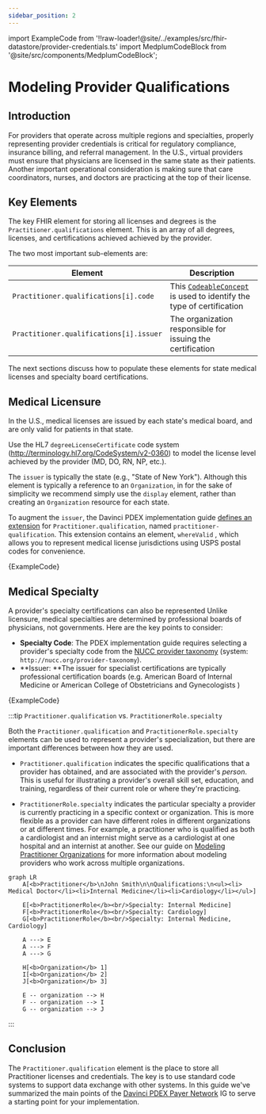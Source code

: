 ```yaml
---
sidebar_position: 2
---
```


import ExampleCode from '!!raw-loader!@site/../examples/src/fhir-datastore/provider-credentials.ts'
import MedplumCodeBlock from '@site/src/components/MedplumCodeBlock';

# Modeling Provider Qualifications

## Introduction

For providers that operate across multiple regions and specialties, properly representing provider credentials is critical for regulatory compliance, insurance billing, and referral management. In the U.S., virtual providers must ensure that physicians are licensed in the same state as their patients. Another important operational consideration is making sure that care coordinators, nurses, and doctors are practicing at the top of their license.

## Key Elements

The key FHIR element for storing all licenses and degrees is the `Practitioner.qualifications` element. This is an array of all degrees, licenses, and certifications achieved achieved by the provider.

The two most important sub-elements are:

| Element                                 | Description                                                                                                                                         |
| --------------------------------------- | --------------------------------------------------------------------------------------------------------------------------------------------------- |
| `Practitioner.qualifications[i].code`   | This [`CodeableConcept`](https://www.medplum.com/docs/fhir-basics#codeable-concepts-standarding-data) is used to identify the type of certification |
| `Practitioner.qualifications[i].issuer` | The organization responsible for issuing the certification                                                                                          |

The next sections discuss how to populate these elements for state medical licenses and specialty board certifications.

## Medical Licensure

In the U.S., medical licenses are issued by each state's medical board, and are only valid for patients in that state.

Use the HL7 `degreeLicenseCertificate` code system (http://terminology.hl7.org/CodeSystem/v2-0360) to model the license level achieved by the provider (MD, DO, RN, NP, etc.).

The `issuer` is typically the state (e.g., "State of New York"). Although this element is typically a reference to an `Organization`, in for the sake of simplicity we recommend simply use the `display` element, rather than creating an `Organization` resource for each state.

To augment the `issuer`, the Davinci PDEX implementation guide [defines an extension](https://build.fhir.org/ig/HL7/davinci-pdex-plan-net/StructureDefinition-qualification.html) for `Practitioner.qualification`, named `practitioner-qualification`. This extension contains an element, `whereValid` , which allows you to represent medical license jurisdictions using USPS postal codes for convenience.

<DetailsBlock summary="Example">
<MedplumCodeBlock language="ts" selectBlocks="practitioner-head,qualifications-head,license,qualifications-tail,practitioner-tail">
{ExampleCode}
</MedplumCodeBlock>
</DetailsBlock>

## Medical Specialty

A provider's specialty certifications can also be represented Unlike licensure, medical specialties are determined by professional boards of physicians, not governments. Here are the key points to consider:

- **Specialty Code**: The PDEX implementation guide requires selecting a provider's specialty code from the [NUCC provider taxonomy](https://taxonomy.nucc.org/) (system: `http://nucc.org/provider-taxonomy`).
- **Issuer: **The issuer for specialist certifications are typically professional certification boards (e.g. American Board of Internal Medicine or American College of Obstetricians and Gynecologists )

<DetailsBlock summary="Example">
<MedplumCodeBlock language="ts" selectBlocks="practitioner-head,qualifications-head,specialty,qualifications-tail,practitioner-tail">
{ExampleCode}
</MedplumCodeBlock>
</DetailsBlock>

:::tip `Practitioner.qualification` vs. `PractitionerRole.specialty`

Both the `Practitioner.qualification` and `PractitionerRole.specialty` elements can be used to represent a provider's specialization, but there are important differences between how they are used.

- `Practitioner.qualification` indicates the specific qualifications that a provider has obtained, and are associated with the provider's _person_. This is useful for illustrating a provider's overall skill set, education, and training, regardless of their current role or where they're practicing.

- `PractitionerRole.specialty` indicates the particular specialty a provider is currently practicing in a specific context or organization. This is more flexible as a provider can have different roles in different organizations or at different times. For example, a practitioner who is qualified as both a cardiologist and an internist might serve as a cardiologist at one hospital and an internist at another. See our guide on [Modeling Practitioner Organizations](./provider-organizations) for more information about modeling providers who work across multiple organizations.

```mermaid
graph LR
    A[<b>Practitioner</b>\nJohn Smith\n\nQualifications:\n<ul><li> Medical Doctor</li><li>Internal Medicine</li><li>Cardiology</li></ul>]

    E[<b>PractitionerRole</b><br/>Specialty: Internal Medicine]
    F[<b>PractitionerRole</b><br/>Specialty: Cardiology]
    G[<b>PractitionerRole</b><br/>Specialty: Internal Medicine, Cardiology]

    A ---> E
    A ---> F
    A ---> G

    H[<b>Organization</b> 1]
    I[<b>Organization</b> 2]
    J[<b>Organization</b> 3]

    E -- organization --> H
    F -- organization --> I
    G -- organization --> J

```

:::

## Conclusion

The `Practitioner.qualification` element is the place to store all Practitioner licenses and credentials. The key is to use standard code systems to support data exchange with other systems. In this guide we've summarized the main points of the [Davinci PDEX Payer Network](https://build.fhir.org/ig/HL7/davinci-pdex-plan-net/index.html) IG to serve a starting point for your implementation.
